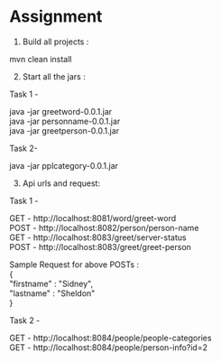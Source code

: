 # Assignment
1. Build all projects :  

mvn clean install 

2. Start all the jars :

Task 1 -

java -jar greetword-0.0.1.jar   
java -jar personname-0.0.1.jar  
java -jar greetperson-0.0.1.jar  

Task 2-

java -jar pplcategory-0.0.1.jar

3. Api urls and request:

Task 1 -

GET - http://localhost:8081/word/greet-word  
POST - http://localhost:8082/person/person-name  
GET - http://localhost:8083/greet/server-status  
POST - http://localhost:8083/greet/greet-person  

Sample Request for above POSTs :  
{  
    "firstname" : "Sidney",  
    "lastname" : "Sheldon"  
}  

Task 2 - 

GET - http://localhost:8084/people/people-categories  
GET - http://localhost:8084/people/person-info?id=2





